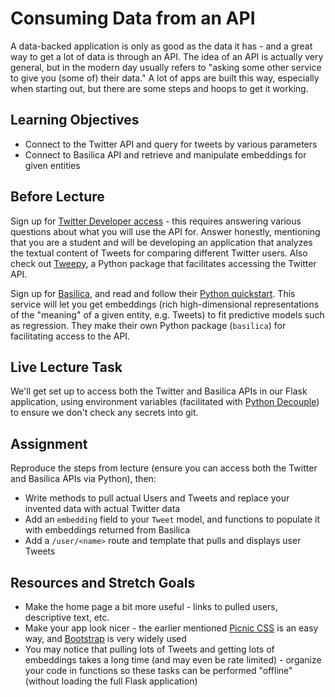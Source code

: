 # Consuming Data from an API

A data-backed application is only as good as the data it has - and a great way
to get a lot of data is through an API. The idea of an API is actually very
general, but in the modern day usually refers to "asking some other service to
give you (some of) their data." A lot of apps are built this way, especially
when starting out, but there are some steps and hoops to get it working.

## Learning Objectives

- Connect to the Twitter API and query for tweets by various parameters
- Connect to Basilica API and retrieve and manipulate embeddings for given
  entities

## Before Lecture

Sign up for [Twitter Developer
access](https://developer.twitter.com/en/apply-for-access) - this requires
answering various questions about what you will use the API for. Answer
honestly, mentioning that you are a student and will be developing an
application that analyzes the textual content of Tweets for comparing different
Twitter users. Also check out [Tweepy](https://tweepy.readthedocs.io/), a Python
package that facilitates accessing the Twitter API.

Sign up for [Basilica](https://www.basilica.ai), and read and follow their
[Python quickstart](https://www.basilica.ai/quickstart/python/). This service
will let you get embeddings (rich high-dimensional representations of the
"meaning" of a given entity,  e.g. Tweets) to fit predictive models such as
regression. They make their own Python package (`basilica`) for facilitating
access to the API.

## Live Lecture Task

We'll get set up to access both the Twitter and Basilica APIs in our Flask
application, using environment variables (facilitated with [Python
Decouple](https://github.com/henriquebastos/python-decouple)) to ensure we don't
check any secrets into git.

## Assignment

Reproduce the steps from lecture (ensure you can access both the Twitter and
Basilica APIs via Python), then:

- Write methods to pull actual Users and Tweets and replace your invented data
  with actual Twitter data
- Add an `embedding` field to your `Tweet` model, and functions to populate it
  with embeddings returned from Basilica
- Add a `/user/<name>` route and template that pulls and displays user Tweets

## Resources and Stretch Goals

- Make the home page a bit more useful - links to pulled users, descriptive
  text, etc.
- Make your app look nicer - the earlier mentioned [Picnic
  CSS](https://picnicss.com) is an easy way, and
  [Bootstrap](https://getbootstrap.com) is very widely used
- You may notice that pulling lots of Tweets and getting lots of embeddings
  takes a long time (and may even be rate limited) - organize your code in
  functions so these tasks can be performed "offline" (without loading the full
  Flask application)
